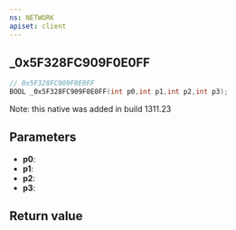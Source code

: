 ```yaml
---
ns: NETWORK
apiset: client
---
```

## _0x5F328FC909F0E0FF

```c
// 0x5F328FC909F0E0FF
BOOL _0x5F328FC909F0E0FF(int p0,int p1,int p2,int p3);
```

Note: this native was added in build 1311.23

## Parameters
* **p0**:
* **p1**:
* **p2**:
* **p3**:

## Return value